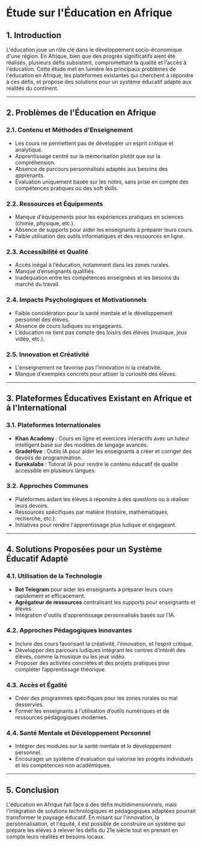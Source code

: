 # Étude sur l'Éducation en Afrique 

## 1. Introduction

L'éducation joue un rôle clé dans le développement socio-économique d'une région. En Afrique, bien que des progrès significatifs aient été réalisés, plusieurs défis subsistent, compromettant la qualité et l'accès à l'éducation. Cette étude met en lumière les principaux problèmes de l'éducation en Afrique, les plateformes existantes qui cherchent à répondre à ces défis, et propose des solutions pour un système éducatif adapté aux réalités du continent.

---

## 2. Problèmes de l'Éducation en Afrique

### 2.1. Contenu et Méthodes d'Enseignement
- Les cours ne permettent pas de développer un esprit critique et analytique.
- Apprentissage centré sur la mémorisation plutôt que sur la compréhension.
- Absence de parcours personnalisés adaptés aux besoins des apprenants.
- Évaluation uniquement basée sur les notes, sans prise en compte des compétences pratiques ou des soft skills.

### 2.2. Ressources et Équipements
- Manque d'équipements pour les expériences pratiques en sciences (chimie, physique, etc.).
- Absence de supports pour aider les enseignants à préparer leurs cours.
- Faible utilisation des outils informatiques et des ressources en ligne.

### 2.3. Accessibilité et Qualité
- Accès inégal à l’éducation, notamment dans les zones rurales.
- Manque d’enseignants qualifiés.
- Inadéquation entre les compétences enseignées et les besoins du marché du travail.

### 2.4. Impacts Psychologiques et Motivationnels
- Faible considération pour la santé mentale et le développement personnel des élèves.
- Absence de cours ludiques ou engageants.
- L’éducation ne tient pas compte des loisirs des élèves (musique, jeux vidéo, etc.).

### 2.5. Innovation et Créativité
- L'enseignement ne favorise pas l'innovation ni la créativité.
- Manque d'exemples concrets pour attiser la curiosité des élèves.

---

## 3. Plateformes Éducatives Existant en Afrique et à l'International

### 3.1. Plateformes Internationales
- **Khan Academy** : Cours en ligne et exercices interactifs avec un tuteur intelligent basé sur des modèles de langage avancés.
- **GradeHive** : Outils IA pour aider les enseignants à créer et corriger des devoirs de programmation.
- **Eurekalabs** : Tutorat IA pour rendre le contenu éducatif de qualité accessible en plusieurs langues.

### 3.2. Approches Communes
- Plateformes aidant les élèves à répondre à des questions ou à réaliser leurs devoirs.
- Ressources spécifiques par matière (histoire, mathématiques, recherche, etc.).
- Initiatives pour rendre l'apprentissage plus ludique et engageant.

---

## 4. Solutions Proposées pour un Système Éducatif Adapté

### 4.1. Utilisation de la Technologie
- **Bot Telegram** pour aider les enseignants à préparer leurs cours rapidement et efficacement.
- **Agrégateur de ressources** centralisant les supports pour enseignants et élèves.
- Intégration d'outils d'apprentissage personnalisés basés sur l’IA.

### 4.2. Approches Pédagogiques Innovantes
- Inclure des cours favorisant la créativité, l’innovation, et l’esprit critique.
- Développer des parcours ludiques intégrant les centres d’intérêt des élèves, comme la musique ou les jeux vidéo.
- Proposer des activités concrètes et des projets pratiques pour compléter l’apprentissage théorique.

### 4.3. Accès et Égalité
- Créer des programmes spécifiques pour les zones rurales ou mal desservies.
- Former les enseignants à l’utilisation d’outils numériques et de ressources pédagogiques modernes.

### 4.4. Santé Mentale et Développement Personnel
- Intégrer des modules sur la santé mentale et le développement personnel.
- Encourager un système d'évaluation qui valorise les progrès individuels et les compétences non académiques.

---

## 5. Conclusion

L'éducation en Afrique fait face à des défis multidimensionnels, mais l'intégration de solutions technologiques et pédagogiques adaptées pourrait transformer le paysage éducatif. En misant sur l'innovation, la personnalisation, et l'équité, il est possible de construire un système qui prépare les élèves à relever les défis du 21e siècle tout en prenant en compte leurs réalités et besoins locaux.
